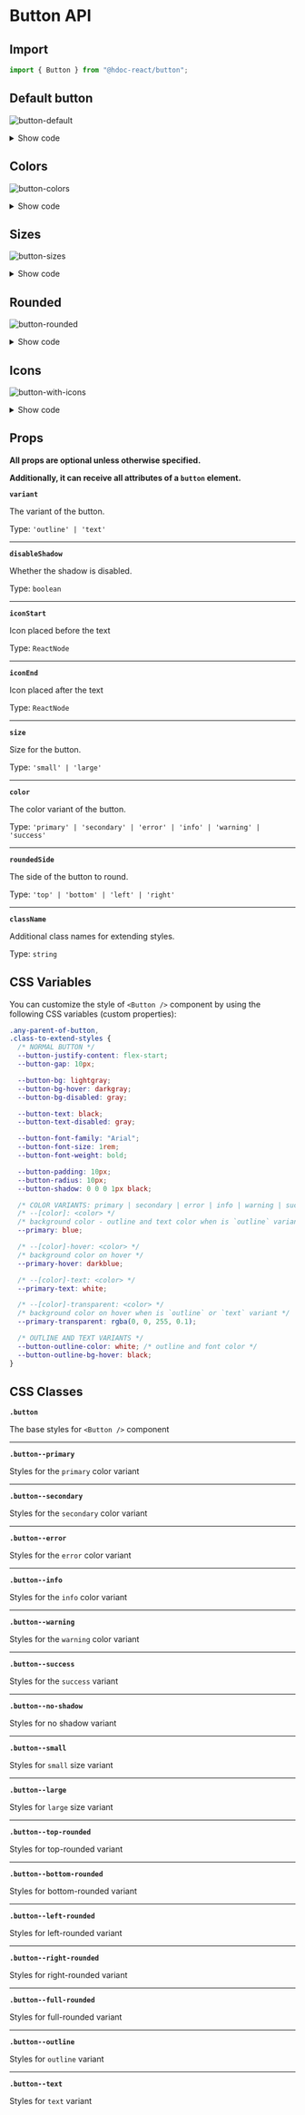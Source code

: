# Button API

## Import

```js
import { Button } from "@hdoc-react/button";
```

## Default button

![button-default](https://github.com/Hdoc1509/react-components/assets/72316111/05034baf-ced2-4977-9135-5558380b2942)

<details>
  <summary>Show code</summary>

```js
import * as React from "react";
import { Button } from "@hdoc-react/button";

export default function ButtonDefault() {
  return (
    <>
      <Button />
      <Button variant="outline" />
      <Button variant="text" />
    </>
  );
}
```

</details>

## Colors

![button-colors](https://github.com/Hdoc1509/react-components/assets/72316111/83d7217f-fbd7-44ce-b8c8-fcfd5f462a1a)

<details>
  <summary>Show code</summary>

```js
import * as React from "react";
import { Button } from "@hdoc-react/button";

const colors = ["primary", "secondary", "error", "info", "warning", "success"];

export default function ButtonColors() {
  return (
    <>
      {colors.map((color) => (
        <>
          <Button key={`button-${color}-default`} color={color} />
          <Button
            key={`button-${color}-outline`}
            color={color}
            variant="outline"
          />
          <Button key={`button-${color}-text`} color={color} variant="text" />
        </>
      ))}
    </>
  );
}
```

</details>

## Sizes

![button-sizes](https://github.com/Hdoc1509/react-components/assets/72316111/670c036c-0b0d-4d3b-ba01-e9d6261aaf27)

<details>
  <summary>Show code</summary>

```js
import * as React from "react";
import { Button } from "@hdoc-react/button";

export default function ButtonSizes() {
  return (
    <>
      <Button color="primary" size="small">
        Small
      </Button>
      <Button color="primary" />
      <Button color="primary" size="large">
        Large
      </Button>
    </>
  );
}
```

</details>

## Rounded

![button-rounded](https://github.com/Hdoc1509/react-components/assets/72316111/3aed7537-c02f-4128-a870-4d3b6e2988a7)

<details>
  <summary>Show code</summary>

```js
import * as React from "react";
import { Button } from "@hdoc-react/button";

export default function ButtonRounded() {
  return (
    <>
      <Button color="secondary" roundedSide="top">
        Top rounded
      </Button>
      <Button color="secondary" roundedSide="bottom">
        Bottom rounded
      </Button>
      <Button color="secondary" roundedSide="left">
        Left rounded
      </Button>
      <Button color="secondary" roundedSide="right">
        Right rounded
      </Button>
      <Button color="secondary" fullRounded>
        Full rounded
      </Button>
    </>
  );
}
```

</details>

## Icons

![button-with-icons](https://github.com/Hdoc1509/react-components/assets/72316111/58ac1cb7-da86-4641-9839-9da923dfcca8)

<details>
  <summary>Show code</summary>

```js
import * as React from "react";
import { Button } from "@hdoc-react/button";
import { Icon } from "@hdoc-react/material-icons";

export default function ButtonWithIcons() {
  return (
    <>
      <Button color="error" iconStart={<Icon name="delete" />}>
        Delete
      </Button>
      <Button color="error" iconEnd={<Icon name="delete" />}>
        Delete
      </Button>
      <Button color="error" variant="outline" iconStart={<Icon name="close" />}>
        Close
      </Button>
      <Button color="error" variant="outline" iconEnd={<Icon name="close" />}>
        Close
      </Button>
      <Button
        color="error"
        variant="outline"
        iconStart={<Icon name="favorite" />}
      >
        Favorite
      </Button>
      <Button
        color="error"
        variant="outline"
        iconEnd={<Icon name="favorite" />}
      >
        Favorite
      </Button>
    </>
  );
}
```

</details>

## Props

**All props are optional unless otherwise specified.**

**Additionally, it can receive all attributes of a `button` element.**

**`variant`**

The variant of the button.

Type: `'outline' | 'text'`

---

**`disableShadow`**

Whether the shadow is disabled.

Type: `boolean`

---

**`iconStart`**

Icon placed before the text

Type: `ReactNode`

---

**`iconEnd`**

Icon placed after the text

Type: `ReactNode`

---

**`size`**

Size for the button.

Type: `'small' | 'large'`

---

**`color`**

The color variant of the button.

Type: `'primary' | 'secondary' | 'error' | 'info' | 'warning' | 'success'`

---

**`roundedSide`**

The side of the button to round.

Type: `'top' | 'bottom' | 'left' | 'right'`

---

**`className`**

Additional class names for extending styles.

Type: `string`

## CSS Variables

You can customize the style of `<Button />` component by using the following CSS
variables (custom properties):

```css
.any-parent-of-button,
.class-to-extend-styles {
  /* NORMAL BUTTON */
  --button-justify-content: flex-start;
  --button-gap: 10px;

  --button-bg: lightgray;
  --button-bg-hover: darkgray;
  --button-bg-disabled: gray;

  --button-text: black;
  --button-text-disabled: gray;

  --button-font-family: "Arial";
  --button-font-size: 1rem;
  --button-font-weight: bold;

  --button-padding: 10px;
  --button-radius: 10px;
  --button-shadow: 0 0 0 1px black;

  /* COLOR VARIANTS: primary | secondary | error | info | warning | success */
  /* --[color]: <color> */
  /* background color - outline and text color when is `outline` variant */
  --primary: blue;

  /* --[color]-hover: <color> */
  /* background color on hover */
  --primary-hover: darkblue;

  /* --[color]-text: <color> */
  --primary-text: white;

  /* --[color]-transparent: <color> */
  /* background color on hover when is `outline` or `text` variant */
  --primary-transparent: rgba(0, 0, 255, 0.1);

  /* OUTLINE AND TEXT VARIANTS */
  --button-outline-color: white; /* outline and font color */
  --button-outline-bg-hover: black;
}
```

## CSS Classes

**`.button`**

The base styles for `<Button />` component

---

**`.button--primary`**

Styles for the `primary` color variant

---

**`.button--secondary`**

Styles for the `secondary` color variant

---

**`.button--error`**

Styles for the `error` color variant

---

**`.button--info`**

Styles for the `info` color variant

---

**`.button--warning`**

Styles for the `warning` color variant

---

**`.button--success`**

Styles for the `success` variant

---

**`.button--no-shadow`**

Styles for no shadow variant

---

**`.button--small`**

Styles for `small` size variant

---

**`.button--large`**

Styles for `large` size variant

---

**`.button--top-rounded`**

Styles for top-rounded variant

---

**`.button--bottom-rounded`**

Styles for bottom-rounded variant

---

**`.button--left-rounded`**

Styles for left-rounded variant

---

**`.button--right-rounded`**

Styles for right-rounded variant

---

**`.button--full-rounded`**

Styles for full-rounded variant

---

**`.button--outline`**

Styles for `outline` variant

---

**`.button--text`**

Styles for `text` variant
